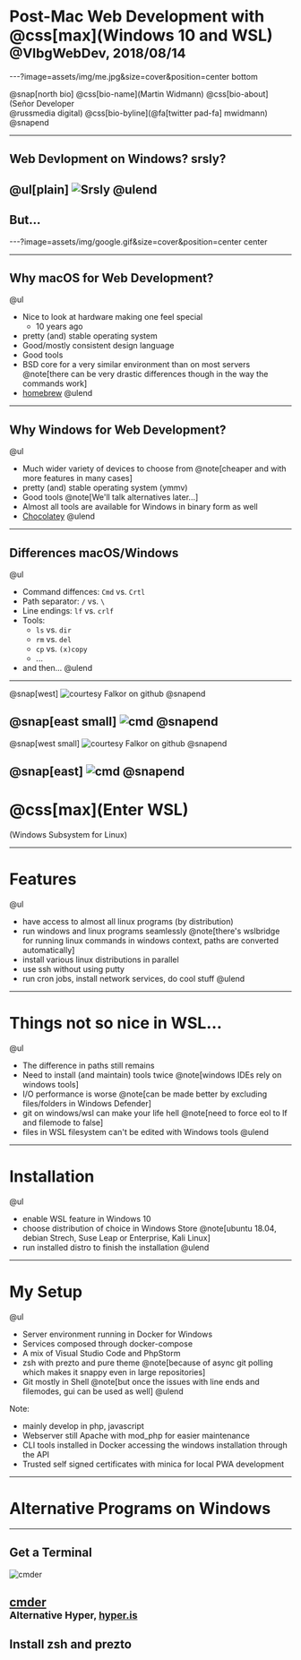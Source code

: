 # Post-Mac Web Development with @css[max](Windows 10 and WSL) <small>@VlbgWebDev, 2018/08/14</small>

---?image=assets/img/me.jpg&size=cover&position=center bottom

@snap[north bio]
@css[bio-name](Martin Widmann)
@css[bio-about](Señor Developer<br>@russmedia digital)
@css[bio-byline](@fa[twitter pad-fa] mwidmann)
@snapend

---

## Web Devlopment on Windows? srsly?
@ul[plain]
![Srsly](assets/img/srsly.gif)
@ulend
---

## But...

---?image=assets/img/google.gif&size=cover&position=center center

---

## Why macOS for Web Development?

@ul
- Nice to look at hardware making one feel special
  - 10 years ago
- pretty (and) stable operating system
- Good/mostly consistent design language
- Good tools
- BSD core for a very similar environment than on most servers @note[there can be very drastic differences though in the way the commands work]
- [homebrew](https://brew.sh)
@ulend

---

## Why Windows for Web Development?

@ul
- Much wider variety of devices to choose from @note[cheaper and with more features in many cases]
- pretty (and) stable operating system (ymmv)
- Good tools @note[We'll talk alternatives later...]
- Almost all tools are available for Windows in binary form as well
- [Chocolatey](https://chocolatey.org/)
@ulend

---

## Differences macOS/Windows

@ul
- Command diffences: `Cmd` vs. `Crtl`
- Path separator: `/` vs. `\`
- Line endings: `lf` vs. `crlf`
- Tools:
  - `ls` vs. `dir`
  - `rm` vs. `del`
  - `cp` vs. `(x)copy`
  - ...
- and then...
@ulend

---
@snap[west]
![courtesy Falkor on github](https://raw.githubusercontent.com/Falkor/dotfiles/master/screenshots/screenshot_falkor_iterm.png)
@snapend

@snap[east small]
![cmd](assets/img/cmd.exe.png)
@snapend
---
@snap[west small]
![courtesy Falkor on github](https://raw.githubusercontent.com/Falkor/dotfiles/master/screenshots/screenshot_falkor_iterm.png)
@snapend

@snap[east]
![cmd](assets/img/cmd.exe.png)
@snapend
---

# @css[max](Enter WSL)
(Windows Subsystem for Linux)

---

# Features

@ul
- have access to almost all linux programs (by distribution)
- run windows and linux programs seamlessly @note[there's wslbridge for running linux commands in windows context, paths are converted automatically]
- install various linux distributions in parallel
- use ssh without using putty
- run cron jobs, install network services, do cool stuff
@ulend

---

# Things not so nice in WSL...

@ul
- The difference in paths still remains
- Need to install (and maintain) tools twice @note[windows IDEs rely on windows tools]
- I/O performance is worse @note[can be made better by excluding files/folders in Windows Defender]
- git on windows/wsl can make your life hell @note[need to force eol to lf and filemode to false]
- files in WSL filesystem can't be edited with Windows tools
@ulend

---

# Installation

@ul
- enable WSL feature in Windows 10
- choose distribution of choice in Windows Store @note[ubuntu 18.04, debian Strech, Suse Leap or Enterprise, Kali Linux]
- run installed distro to finish the installation
@ulend

---

# My Setup

@ul
- Server environment running in Docker for Windows
- Services composed through docker-compose
- A mix of Visual Studio Code and PhpStorm
- zsh with prezto and pure theme @note[because of async git polling which makes it snappy even in large repositories]
- Git mostly in Shell @note[but once the issues with line ends and filemodes, gui can be used as well]
@ulend

Note:
- mainly develop in php, javascript
- Webserver still Apache with mod_php for easier maintenance
- CLI tools installed in Docker accessing the windows installation through the API
- Trusted self signed certificates with minica for local PWA development

---

# Alternative Programs on Windows

---
## Get a Terminal

![cmder](assets/img/cmder.png)

[cmder](http://cmder.net)<br>
<small>Alternative Hyper, [hyper.is](https://hyper.is)</small>
---

## Install zsh and prezto
